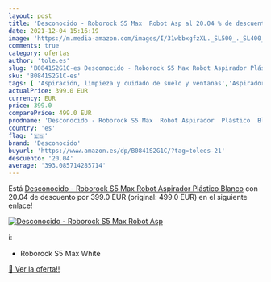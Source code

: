 ```yaml
---
layout: post
title: 'Desconocido - Roborock S5 Max  Robot Asp al 20.04 % de descuento'
date: 2021-12-04 15:16:19
image: 'https://m.media-amazon.com/images/I/31wbbxgfzXL._SL500_._SL400_.jpg'
comments: true
category: ofertas
author: 'tole.es'
slug: 'B0841S2G1C-es Desconocido - Roborock S5 Max Robot Aspirador Plástico Blanco'
sku: 'B0841S2G1C-es'
tags: [ 'Aspiración, limpieza y cuidado de suelo y ventanas','Aspiradoras','Hogar y cocina','Robots aspiradores','desconocido','roborock', ]
actualPrice: 399.0 EUR
currency: EUR
price: 399.0
comparePrice: 499.0 EUR
prodname: 'Desconocido - Roborock S5 Max  Robot Aspirador  Plástico  Blanco'
country: 'es'
flag: '🇪🇸'
brand: 'Desconocido'
buyurl: 'https://www.amazon.es/dp/B0841S2G1C/?tag=tolees-21'
descuento: '20.04'
average: '393.085714285714'
---
```


Está [Desconocido - Roborock S5 Max  Robot Aspirador  Plástico  Blanco](https://www.amazon.es/dp/B0841S2G1C/?tag=tolees-21) con 20.04 de descuento por 399.0 EUR (original: 499.0 EUR) en el siguiente enlace!

[![Desconocido - Roborock S5 Max  Robot Asp](https://m.media-amazon.com/images/I/31wbbxgfzXL._SL500_._SL400_.jpg)](https://www.amazon.es/dp/B0841S2G1C/?tag=tolees-21)

ℹ️:

- Roborock S5 Max White

[🛒 Ver la oferta!!](https://www.amazon.es/dp/B0841S2G1C/?tag=tolees-21)
